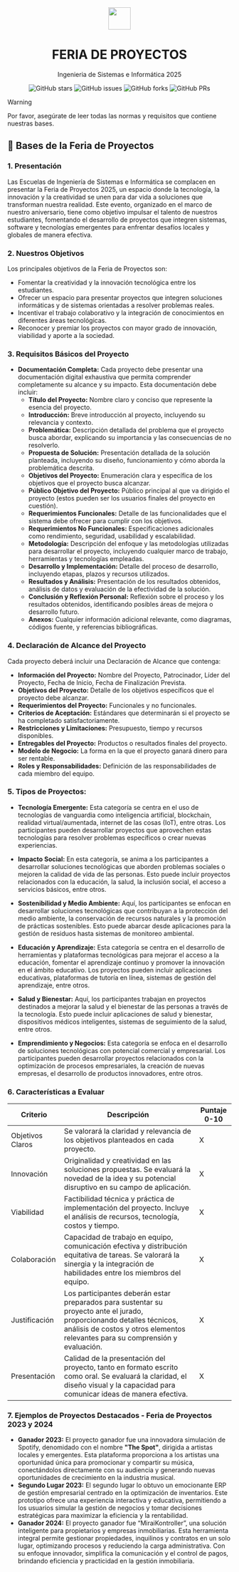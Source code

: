 <div align="center">
<img src="public/code.svg" height="50px" width="auto" /> 
<h1 style="font-weight: bold;">
 FERIA DE PROYECTOS
</h1>
<p >Ingenieria de Sistemas e Informática 2025</p>
</div>
<div align="center">


![GitHub stars](https://img.shields.io/github/stars/gpcunjfsc/FeriaProyectosSistemas)
![GitHub issues](https://img.shields.io/github/issues/gpcunjfsc/FeriaProyectosSistemas)
![GitHub forks](https://img.shields.io/github/forks/gpcunjfsc/FeriaProyectosSistemas)
![GitHub PRs](https://img.shields.io/github/issues-pr/gpcunjfsc/FeriaProyectosSistemas)

</div>

> [!WARNING]
> Por favor, asegúrate de leer todas las normas y requisitos que contiene nuestras bases.

## 🚀 Bases de la Feria de Proyectos

### 1. Presentación
   
Las Escuelas de Ingeniería de Sistemas e Informática se complacen en presentar la Feria de Proyectos 2025, un espacio donde la tecnología, la innovación y la creatividad se unen para dar vida a soluciones que transforman nuestra realidad. Este evento, organizado en el marco de nuestro aniversario, tiene como objetivo impulsar el talento de nuestros estudiantes, fomentando el desarrollo de proyectos que integren sistemas, software y tecnologías emergentes para enfrentar desafíos locales y globales de manera efectiva.

### 2. Nuestros Objetivos
Los principales objetivos de la Feria de Proyectos son:

- Fomentar la creatividad y la innovación tecnológica entre los estudiantes.
- Ofrecer un espacio para presentar proyectos que integren soluciones informáticas y de sistemas orientadas a resolver problemas reales.
- Incentivar el trabajo colaborativo y la integración de conocimientos en diferentes áreas tecnológicas.
- Reconocer y premiar los proyectos con mayor grado de innovación, viabilidad y aporte a la sociedad.

### 3. Requisitos Básicos del Proyecto

- **Documentación Completa:** Cada proyecto debe presentar una documentación digital exhaustiva que permita comprender completamente su alcance y su impacto. Esta documentación debe incluir:
  - **Título del Proyecto:** Nombre claro y conciso que represente la esencia del proyecto.
  - **Introducción:** Breve introducción al proyecto, incluyendo su relevancia y contexto.
  - **Problemática:** Descripción detallada del problema que el proyecto busca abordar, explicando su importancia y las consecuencias de no resolverlo.
  - **Propuesta de Solución:** Presentación detallada de la solución planteada, incluyendo su diseño, funcionamiento y cómo aborda la problemática descrita.
  - **Objetivos del Proyecto:** Enumeración clara y específica de los objetivos que el proyecto busca alcanzar.
  - **Público Objetivo del Proyecto:** Público principal al que va dirigido el proyecto (estos pueden ser los usuarios finales del proyecto en cuestión).
  - **Requerimientos Funcionales:** Detalle de las funcionalidades que el sistema debe ofrecer para cumplir con los objetivos.
  - **Requerimientos No Funcionales:** Especificaciones adicionales como rendimiento, seguridad, usabilidad y escalabilidad.
  - **Metodología:** Descripción del enfoque y las metodologías utilizadas para desarrollar el proyecto, incluyendo cualquier marco de trabajo, herramientas y tecnologías empleadas.
  - **Desarrollo y Implementación:** Detalle del proceso de desarrollo, incluyendo etapas, plazos y recursos utilizados.
  - **Resultados y Análisis:** Presentación de los resultados obtenidos, análisis de datos y evaluación de la efectividad de la solución.
  - **Conclusión y Reflexión Personal:** Reflexión sobre el proceso y los resultados obtenidos, identificando posibles áreas de mejora o desarrollo futuro.
  - **Anexos:** Cualquier información adicional relevante, como diagramas, códigos fuente, y referencias bibliográficas.

### 4. Declaración de Alcance del Proyecto
Cada proyecto deberá incluir una Declaración de Alcance que contenga:

 - **Información del Proyecto:** Nombre del Proyecto, Patrocinador, Líder del Proyecto, Fecha de Inicio, Fecha de Finalización Prevista.
 - **Objetivos del Proyecto:** Detalle de los objetivos específicos que el proyecto debe alcanzar.
 - **Requerimientos del Proyecto:** Funcionales y no funcionales.
 - **Criterios de Aceptación:** Estándares que determinarán si el proyecto se ha completado satisfactoriamente.
 - **Restricciones y Limitaciones:** Presupuesto, tiempo y recursos disponibles.
 - **Entregables del Proyecto:** Productos o resultados finales del proyecto.
 - **Modelo de Negocio:** La forma en la que el proyecto ganará dinero para ser rentable.
 - **Roles y Responsabilidades:** Definición de las responsabilidades de cada miembro del equipo.

### 5. Tipos de Proyectos:
- **Tecnología Emergente:** Esta categoría se centra en el uso de tecnologías de vanguardia como inteligencia artificial, blockchain, realidad virtual/aumentada, internet de las cosas (IoT), entre otras. Los participantes pueden desarrollar proyectos que aprovechen estas tecnologías para resolver problemas específicos o crear nuevas experiencias.

- **Impacto Social:** En esta categoría, se anima a los participantes a desarrollar soluciones tecnológicas que aborden problemas sociales o mejoren la calidad de vida de las personas. Esto puede incluir proyectos relacionados con la educación, la salud, la inclusión social, el acceso a servicios básicos, entre otros.

- **Sostenibilidad y Medio Ambiente:** Aquí, los participantes se enfocan en desarrollar soluciones tecnológicas que contribuyan a la protección del medio ambiente, la conservación de recursos naturales y la promoción de prácticas sostenibles. Esto puede abarcar desde aplicaciones para la gestión de residuos hasta sistemas de monitoreo ambiental.

- **Educación y Aprendizaje:** Esta categoría se centra en el desarrollo de herramientas y plataformas tecnológicas para mejorar el acceso a la educación, fomentar el aprendizaje continuo y promover la innovación en el ámbito educativo. Los proyectos pueden incluir aplicaciones educativas, plataformas de tutoría en línea, sistemas de gestión del aprendizaje, entre otros.

- **Salud y Bienestar:** Aquí, los participantes trabajan en proyectos destinados a mejorar la salud y el bienestar de las personas a través de la tecnología. Esto puede incluir aplicaciones de salud y bienestar, dispositivos médicos inteligentes, sistemas de seguimiento de la salud, entre otros.

- **Emprendimiento y Negocios:** Esta categoría se enfoca en el desarrollo de soluciones tecnológicas con potencial comercial y empresarial. Los participantes pueden desarrollar proyectos relacionados con la optimización de procesos empresariales, la creación de nuevas empresas, el desarrollo de productos innovadores, entre otros.

### 6. Características a Evaluar

| Criterio         | Descripción                                                                                                                                                                                               | Puntaje 0-10 |
| ---------------- | --------------------------------------------------------------------------------------------------------------------------------------------------------------------------------------------------------- | ------------ |
| Objetivos Claros | Se valorará la claridad y relevancia de los objetivos planteados en cada proyecto.                                                                                                                        | X            |
| Innovación       | 	Originalidad y creatividad en las soluciones propuestas. Se evaluará la novedad de la idea y su potencial disruptivo en su campo de aplicación.                                                                                                 | X            |
| Viabilidad       | Factibilidad técnica y práctica de implementación del proyecto. Incluye el análisis de recursos, tecnología, costos y tiempo.                                                                                                                      | X            |
| Colaboración     | Capacidad de trabajo en equipo, comunicación efectiva y distribución equitativa de tareas. Se valorará la sinergia y la integración de habilidades entre los miembros del equipo.                                                            | X            |
| Justificación    | Los participantes deberán estar preparados para sustentar su proyecto ante el jurado, proporcionando detalles técnicos, análisis de costos y otros elementos relevantes para su comprensión y evaluación. | X            |
| Presentación    | Calidad de la presentación del proyecto, tanto en formato escrito como oral. Se evaluará la claridad, el diseño visual y la capacidad para comunicar ideas de manera efectiva. | X            |


### 7. Ejemplos de Proyectos Destacados - Feria de Proyectos 2023 y 2024
- **Ganador 2023:** El proyecto ganador fue una innovadora simulación de Spotify, denomidado con el nombre **"The Spot"**, dirigida a artistas locales y emergentes. Esta plataforma proporciona a los artistas una oportunidad única para promocionar y compartir su música, conectándolos directamente con su audiencia y generando nuevas oportunidades de crecimiento en la industria musical.
- **Segundo Lugar 2023:** El segundo lugar lo obtuvo un emocionante ERP de gestión empresarial centrado en la optimización de inventarios. Este prototipo ofrece una experiencia interactiva y educativa, permitiendo a los usuarios simular la gestión de negocios y tomar decisiones estratégicas para maximizar la eficiencia y la rentabilidad.
- **Ganador 2024:** El proyecto ganador fue “MiraiKontroller”, una solución inteligente para propietarios y empresas inmobiliarias. Esta herramienta integral permite gestionar propiedades, inquilinos y contratos en un solo lugar, optimizando procesos y reduciendo la carga administrativa. Con su enfoque innovador, simplifica la comunicación y el control de pagos, brindando eficiencia y practicidad en la gestión inmobiliaria.



